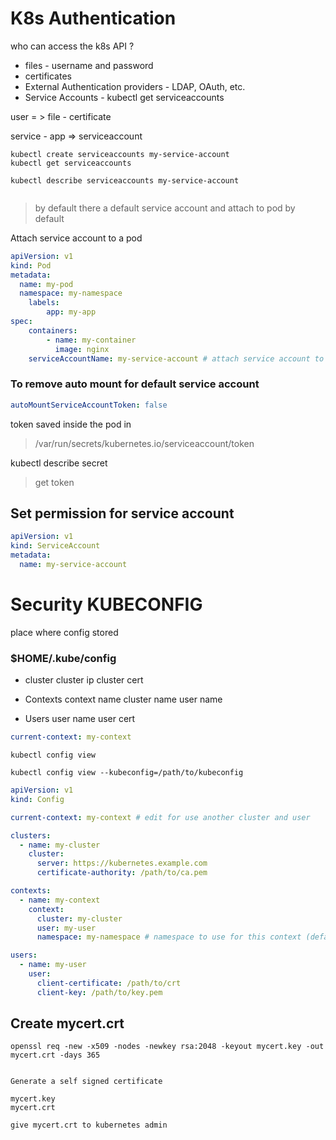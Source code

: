 # K8s Authentication

who can access the k8s API ?

- files - username and password
- certificates 
- External Authentication providers - LDAP, OAuth, etc.
- Service Accounts - kubectl get serviceaccounts


user = > file - certificate 

service - app => serviceaccount


```
kubectl create serviceaccounts my-service-account
kubectl get serviceaccounts

kubectl describe serviceaccounts my-service-account


```

>by default there a default service account and attach to pod by default

Attach service account to a pod

```yaml
apiVersion: v1
kind: Pod
metadata:
  name: my-pod
  namespace: my-namespace
    labels:
        app: my-app
spec:
    containers:
        - name: my-container
          image: nginx
    serviceAccountName: my-service-account # attach service account to pod override default service account

```
###  To remove auto mount for default service account

```yaml
autoMountServiceAccountToken: false
```

token saved  inside the pod in
>/var/run/secrets/kubernetes.io/serviceaccount/token


kubectl describe secret <secret-name> 

> get token

## Set permission for service account

```yaml
apiVersion: v1
kind: ServiceAccount
metadata:
  name: my-service-account

```


# Security KUBECONFIG

place where config stored

### $HOME/.kube/config

- cluster 
 cluster ip
 cluster cert

- Contexts
  context name
  cluster name
  user name


- Users
    user name
    user cert


```yaml
current-context: my-context 
```

```
kubectl config view

kubectl config view --kubeconfig=/path/to/kubeconfig

```

```yaml
apiVersion: v1
kind: Config

current-context: my-context # edit for use another cluster and user

clusters:
  - name: my-cluster
    cluster:
      server: https://kubernetes.example.com
      certificate-authority: /path/to/ca.pem

contexts:
  - name: my-context
    context:
      cluster: my-cluster
      user: my-user
      namespace: my-namespace # namespace to use for this context (defaults to default namespace)

users:
  - name: my-user
    user:
      client-certificate: /path/to/crt
      client-key: /path/to/key.pem

```








## Create mycert.crt

```
openssl req -new -x509 -nodes -newkey rsa:2048 -keyout mycert.key -out mycert.crt -days 365


Generate a self signed certificate

mycert.key
mycert.crt

give mycert.crt to kubernetes admin

```


